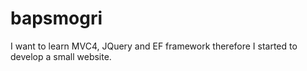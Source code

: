 bapsmogri
=========

I want to learn MVC4, JQuery and EF framework therefore I started to develop a small website. 
